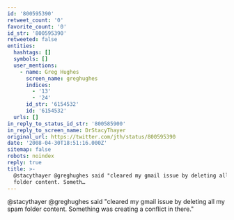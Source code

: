 ```yaml
---
id: '800595390'
retweet_count: '0'
favorite_count: '0'
id_str: '800595390'
retweeted: false
entities:
  hashtags: []
  symbols: []
  user_mentions:
    - name: Greg Hughes
      screen_name: greghughes
      indices:
        - '13'
        - '24'
      id_str: '6154532'
      id: '6154532'
  urls: []
in_reply_to_status_id_str: '800585900'
in_reply_to_screen_name: DrStacyThayer
original_url: https://twitter.com/jth/status/800595390
date: '2008-04-30T18:51:16.000Z'
sitemap: false
robots: noindex
reply: true
title: >-
  @stacythayer @greghughes said "cleared my gmail issue by deleting all my spam
  folder content. Someth…
---
```


@stacythayer @greghughes said "cleared my gmail issue by deleting all my spam folder content. Something was creating a conflict in there."